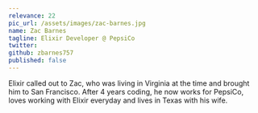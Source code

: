 ```yaml
---
relevance: 22
pic_url: /assets/images/zac-barnes.jpg
name: Zac Barnes
tagline: Elixir Developer @ PepsiCo
twitter:
github: zbarnes757
published: false
---
```

Elixir called out to Zac, who was living in Virginia at the time and brought him to San Francisco. After 4 years coding, he now works for PepsiCo, loves working with Elixir everyday and lives in Texas with his wife.